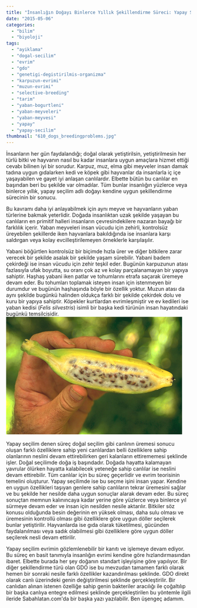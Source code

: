 ```yaml
---
title: "İnsanlığın Doğayı Binlerce Yıllık Şekillendirme Süreci: Yapay Seçilim"
date: "2015-05-06"
categories: 
  - "bilim"
  - "biyoloji"
tags: 
  - "ayiklama"
  - "dogal-secilim"
  - "evrim"
  - "gdo"
  - "genetigi-degistirilmis-organizma"
  - "karpuzun-evrimi"
  - "muzun-evrimi"
  - "selective-breeding"
  - "tarim"
  - "yaban-bogurtleni"
  - "yaban-meyveleri"
  - "yaban-meyvesi"
  - "yapay"
  - "yapay-secilim"
thumbnail: "610_dogs_breedingproblems.jpg"
---
```


İnsanların her gün faydalandığı; doğal olarak yetiştirilsin, yetiştirilmesin her türlü bitki ve hayvanın nasıl bu kadar insanlara uygun amaçlara hizmet ettiği cevabı bilinen iyi bir sorudur. Karpuz, muz, elma gibi meyveler insan damak tadına uygun gıdalarken kedi ve köpek gibi hayvanlar da insanlarla iç içe yaşayabilen ve gayet iyi anlaşan canlılardır. Elbette bütün bu canlılar en başından beri bu şekilde var olmadılar. Tüm bunlar insanlığın yüzlerce veya binlerce yıllık, yapay seçilim adlı doğayı kendine uygun şekillendirme sürecinin bir sonucu.

Bu kavramı daha iyi anlayabilmek için aynı meyve ve hayvanların yaban türlerine bakmak yeterlidir. Doğada insanlıktan uzak şekilde yaşayan bu canlıların en primitif halleri insanların çevresindekilere nazaran bayağı bir farklılık içerir. Yaban meyveleri insan vücudu için zehirli, kontrolsüz üreyebilen şekillerde iken hayvanlara bakıldığında ise insanlara karşı saldırgan veya kolay evcilleştirilemeyen örneklerle karşılaşılır.

Yabani böğürtlen kontrolsüz bir biçimde hızla ürer ve diğer bitkilere zarar verecek bir şekilde asalak bir şekilde yaşam sürebilir. Yabani badem çekirdeği ise insan vücudu için zehir teşkil eder. Bugünün karpuzunun atası fazlasıyla ufak boyutta, su oranı çok az ve kolay parçalanamayan bir yapıya sahiptir. Haşhaş yabani iken patlar ve tohumlarını etrafa saçarak üremeye devam eder. Bu tohumları toplamak isteyen insan için istenmeyen bir durumdur ve bugünün haşhaşında böyle bir özellik yoktur. Muzun atası da aynı şekilde bugünkü halinden oldukça farklı bir şekilde çekirdek dolu ve kuru bir yapıya sahiptir. Köpekler kurtlardan evrimleşmiştir ve ev kedileri ise yaban kedisi (_Felis silvestris_) isimli bir başka kedi türünün insan hayatındaki bugünkü temsilcisidir.![Yaban muzu (Wild banana)](images/wildbanana2.jpg)

Yapay seçilim denen süreç doğal seçilim gibi canlının üremesi sonucu oluşan farklı özelliklere sahip yeni canlılardan belli özelliklere sahip olanlarının neslini devam ettirebilirken geri kalanların ettirememesi şeklinde işler. Doğal seçilimde doğa iş başındadır. Doğada hayatta kalamayan yavrular ölürken hayatta kalabilecek yeteneğe sahip canlılar ise neslini devam ettirebilir. Tüm canlılar için bu süreç geçerlidir ve evrim teorisinin temelini oluşturur. Yapay seçilimde ise bu seçme işini insan yapar. Kendine en uygun özellikleri taşıyan genlere sahip canlıların tekrar üremesini sağlar ve bu şekilde her nesilde daha uygun sonuçlar alarak devam eder. Bu süreç sonuçtan memnun kalınıncaya kadar yerine göre yüzlerce veya binlerce yıl sürmeye devam eder ve insan için nesilden nesile aktarılır. Bitkiler söz konusu olduğunda besin değerinin en yüksek olması, daha sulu olması ve üremesinin kontrollü olması gibi özelliklere göre uygun döller seçilerek bunlar yetiştirilir. Hayvanlarda ise gıda olarak tüketilmesi, gücünden faydalanılması veya sadık olabilmesi gibi özelliklere göre uygun döller seçilerek nesli devam ettirilir.

Yapay seçilim evrimin gözlemlenebilir bir kanıtı ve işlemeye devam ediyor. Bu süreç en basit tanımıyla insanlığın evrimi kendine göre hızlandırmasından ibaret. Elbette burada her şey doğanın standart işleyişine göre yapılıyor. Bir diğer şekillendirme türü olan GDO ise bu mevzudan tamamen farklı olarak hemen bir sonraki nesile farklı özellikler kazandırılması şeklinde. GDO direkt olarak canlı üzerindeki genin değiştirilmesi şeklinde gerçekleştirilir. Bir canlıdan alınan istenen özelliğe sahip genin bakteriler aracılığı ile çoğaltılıp bir başka canlıya entegre edilmesi şeklinde gerçekleştirilen bu yöntemle ilgili ileride Sabahlatan.com'da bir başka yazı yazılabilir. Ben üşengeç adamım.
